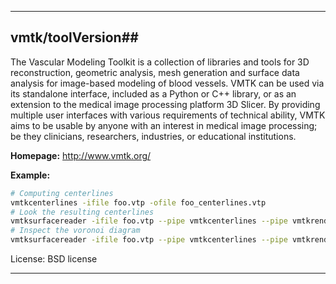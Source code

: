 
----------------------------------
## vmtk/toolVersion##

The Vascular Modeling Toolkit is a collection of libraries and tools for 3D reconstruction, geometric analysis, mesh generation and surface data analysis for image-based modeling of blood vessels. VMTK can be used via its standalone interface, included as a Python or C++ library, or as an extension to the medical image processing platform 3D Slicer. By providing multiple user interfaces with various requirements of technical ability, VMTK aims to be usable by anyone with an interest in medical image processing; be they clinicians, researchers, industries, or educational institutions.

**Homepage:** http://www.vmtk.org/

**Example:**

```sh
# Computing centerlines
vmtkcenterlines -ifile foo.vtp -ofile foo_centerlines.vtp
# Look the resulting centerlines
vmtksurfacereader -ifile foo.vtp --pipe vmtkcenterlines --pipe vmtkrenderer --pipe vmtksurfaceviewer -opacity 0.25 --pipe vmtksurfaceviewer -i @vmtkcenterlines.o -array MaximumInscribedSphereRadius
# Inspect the voronoi diagram
vmtksurfacereader -ifile foo.vtp --pipe vmtkcenterlines --pipe vmtkrenderer --pipe vmtksurfaceviewer -opacity 0.25 --pipe vmtksurfaceviewer -i @vmtkcenterlines.voronoidiagram -array MaximumInscribedSphereRadius --pipe vmtksurfaceviewer -i @vmtkcenterlines.o
```

License: BSD license

----------------------------------
